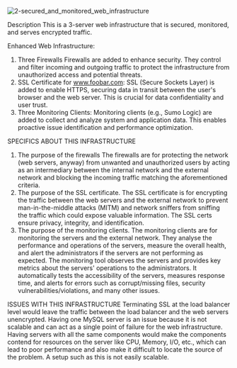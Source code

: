 ![2-secured_and_monitored_web_infrastructure](https://github.com/Fortunatekio/alx-system_engineering-devops/assets/97586344/f62b1bd4-b25c-4810-bda1-332b4954c989)

Description
This is a 3-server web infrastructure that is secured, monitored, and serves encrypted traffic.

Enhanced Web Infrastructure:
1. Three Firewalls
   Firewalls are added to enhance security. They control and filter incoming and outgoing
   traffic to protect the infrastructure from unauthorized access and potential threats.
2. SSL Certificate for www.foobar.com:
   SSL (Secure Sockets Layer) is added to enable HTTPS, securing data in transit between the user's browser and the web server.
   This is crucial for data confidentiality and user trust.
3. Three Monitoring Clients:
   Monitoring clients (e.g., Sumo Logic) are added to collect and analyze system and application data.
   This enables proactive issue identification and performance optimization.

SPECIFICS ABOUT THIS INFRASTRUCTURE
1. The purpose of the firewalls
   The firewalls are for protecting the network (web servers, anyway) from unwanted and unauthorized users by acting as an intermediary between the internal network and the external network and blocking the incoming traffic matching the aforementioned criteria.
2. The purpose of the SSL certificate.
   The SSL certificate is for encrypting the traffic between the web servers and the external network to prevent man-in-the-middle attacks (MITM) and network sniffers from sniffing the traffic which could expose valuable information. The SSL certs ensure privacy, integrity, and identification.
3. The purpose of the monitoring clients.
   The monitoring clients are for monitoring the servers and the external network. They analyse the performance and operations of the servers, measure the overall health, and alert the administrators if the servers are not performing as expected.
The monitoring tool observes the servers and provides key metrics about the servers' operations to the administrators. It automatically tests the accessibility of the servers, measures response time, and alerts for errors such as corrupt/missing files, security vulnerabilities/violations, and many other issues.


ISSUES WITH THIS INFRASTRUCTURE
Terminating SSL at the load balancer level would leave the traffic between the load balancer and the web servers unencrypted.
Having one MySQL server is an issue because it is not scalable and can act as a single point of failure for the web infrastructure.
Having servers with all the same components would make the components contend for resources on the server like CPU, Memory, I/O, etc., which can lead to poor performance and also make it difficult to locate the source of the problem. A setup such as this is not easily scalable.
